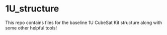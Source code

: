 # 1U_structure
This repo contains files for the baseline 1U CubeSat Kit structure along with some other helpful tools! 
